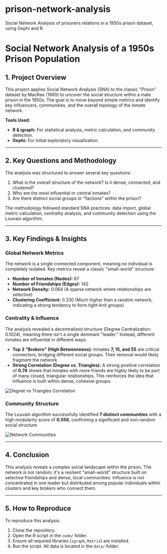 # prison-network-analysis
Social Network Analysis of prisoners relations in a 1950s prison dataset, using Gephi and R.


# Social Network Analysis of a 1950s Prison Population

## 1. Project Overview

This project applies Social Network Analysis (SNA) to the classic "Prison" dataset by MacRae (1960) to uncover the social structure within a male prison in the 1950s. The goal is to move beyond simple metrics and identify key influencers, communities, and the overall topology of the inmate network.

**Tools Used:**
* **R & igraph:** For statistical analysis, metric calculation, and community detection.
* **Gephi:** For initial exploratory visualization.

---

## 2. Key Questions and Methodology

The analysis was structured to answer several key questions:
1.  What is the overall structure of the network? Is it dense, connected, and clustered?
2.  Who are the most influential or central inmates?
3.  Are there distinct social groups or "factions" within the prison?

The methodology followed standard SNA practices: data import, global metric calculation, centrality analysis, and community detection using the Louvain algorithm.

---

## 3. Key Findings & Insights

### Global Network Metrics

The network is a single connected component, meaning no individual is completely isolated. Key metrics reveal a classic "small-world" structure:

* **Number of Inmates (Nodes):** 67
* **Number of Friendships (Edges):** 142
* **Network Density:** 0.064 (A sparse network where relationships are selective)
* **Clustering Coefficient:** 0.330 (Much higher than a random network, indicating a strong tendency to form tight-knit groups)

### Centrality & Influence

The analysis revealed a decentralized structure (Degree Centralization: 0.1024), meaning there isn't a single dominant "leader." Instead, different inmates are influential in different ways:

* **Top 3 "Brokers" (High Betweenness):** Inmates **7, 15, and 55** are critical connectors, bridging different social groups. Their removal would likely fragment the network.
* **Strong Correlation (Degree vs. Triangles):** A strong positive correlation of **0.74** shows that inmates with more friends are highly likely to be part of many closed, triangular relationships. This reinforces the idea that influence is built within dense, cohesive groups.

![Degree vs Triangles Correlation](images/degree-vs-triangles.png)

### Community Structure

The Louvain algorithm successfully identified **7 distinct communities** with a high modularity score of **0.556**, confirming a significant and non-random social structure.

![Network Communities](images/network-communities.png)

---

## 4. Conclusion

This analysis reveals a complex social landscape within the prison. The network is not random; it's a resilient "small-world" structure built on selective friendships and dense, local communities. Influence is not concentrated in one leader but distributed among popular individuals within clusters and key brokers who connect them.

---

## 5. How to Reproduce

To reproduce this analysis:
1.  Clone the repository.
2.  Open the R script in the `code/` folder.
3.  Ensure all required libraries (`igraph`, `Matrix`) are installed.
4.  Run the script. All data is located in the `data/` folder.
